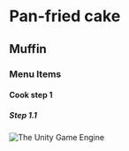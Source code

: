# Pan-fried cake
## Muffin
### Menu Items
#### Cook step 1
##### Step 1.1

![The Unity Game Engine](https://www.razzem.com/wp-content/uploads/2023/07/Made-with-Unity.png)
